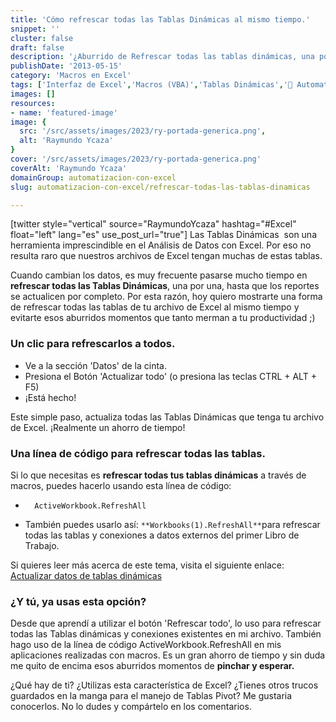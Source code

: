 ```yaml
---
title: 'Cómo refrescar todas las Tablas Dinámicas al mismo tiempo.'
snippet: ''
cluster: false
draft: false 
description: '¿Aburrido de Refrescar todas las tablas dinámicas, una por una? No te pierdas este consejo en el que te muestro cómo hacerlo con un sólo clic.'
publishDate: '2013-05-15'
category: 'Macros en Excel'
tags: ['Interfaz de Excel','Macros (VBA)','Tablas Dinámicas','🤖 Automatización con Excel']
images: []
resources: 
- name: 'featured-image'
image: {
  src: '/src/assets/images/2023/ry-portada-generica.png',
  alt: 'Raymundo Ycaza'
}
cover: '/src/assets/images/2023/ry-portada-generica.png'
coverAlt: 'Raymundo Ycaza'
domainGroup: automatizacion-con-excel
slug: automatizacion-con-excel/refrescar-todas-las-tablas-dinamicas

---
```


\[twitter style="vertical" source="RaymundoYcaza" hashtag="#Excel" float="left" lang="es" use\_post\_url="true"\] Las Tablas Dinámicas  son una herramienta imprescindible en el Análisis de Datos con Excel. Por eso no resulta raro que nuestros archivos de Excel tengan muchas de estas tablas.

Cuando cambian los datos, es muy frecuente pasarse mucho tiempo en **refrescar todas las Tablas Dinámicas**, una por una, hasta que los reportes se actualicen por completo. Por esta razón, hoy quiero mostrarte una forma de refrescar todas las tablas de tu archivo de Excel al mismo tiempo y evitarte esos aburridos momentos que tanto merman a tu productividad ;)

### Un clic para refrescarlos a todos.

- Ve a la sección 'Datos' de la cinta.
- Presiona el Botón 'Actualizar todo' (o presiona las teclas CTRL + ALT + F5)
- ¡Está hecho!

Este simple paso, actualiza todas las Tablas Dinámicas que tenga tu archivo de Excel. ¡Realmente un ahorro de tiempo!

### Una línea de código para refrescar todas las tablas.

Si lo que necesitas es **refrescar todas tus tablas dinámicas** a través de macros, puedes hacerlo usando esta línea de código:

- ```
    ActiveWorkbook.RefreshAll
    ```
    
- También puedes usarlo así: `**Workbooks(1).RefreshAll**`para refrescar todas las tablas y conexiones a datos externos del primer Libro de Trabajo.

Si quieres leer más acerca de este tema, visita el siguiente enlace: [Actualizar datos de tablas dinámicas](http://office.microsoft.com/es-es/excel-help/actualizar-los-datos-de-tabla-dinamica-HA101906071.aspx "Actualizar datos de tablas dinámicas")

### ¿Y tú, ya usas esta opción?

Desde que aprendí a utilizar el botón 'Refrescar todo', lo uso para refrescar todas las Tablas dinámicas y conexiones existentes en mi archivo. También hago uso de la línea de código ActiveWorkbook.RefreshAll en mis aplicaciones realizadas con macros. Es un gran ahorro de tiempo y sin duda me quito de encima esos aburridos momentos de **pinchar y esperar.**

¿Qué hay de ti? ¿Utilizas esta característica de Excel? ¿Tienes otros trucos guardados en la manga para el manejo de Tablas Pivot? Me gustaria conocerlos. No lo dudes y compártelo en los comentarios.
